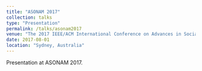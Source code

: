 ```yaml
---
title: "ASONAM 2017"
collection: talks
type: "Presentation"
permalink: /talks/asonam2017
venue: "The 2017 IEEE/ACM International Conference on Advances in Social Networks Analysis and Mining"
date: 2017-08-01
location: "Sydney, Australia"
---
```


Presentation at ASONAM 2017.

